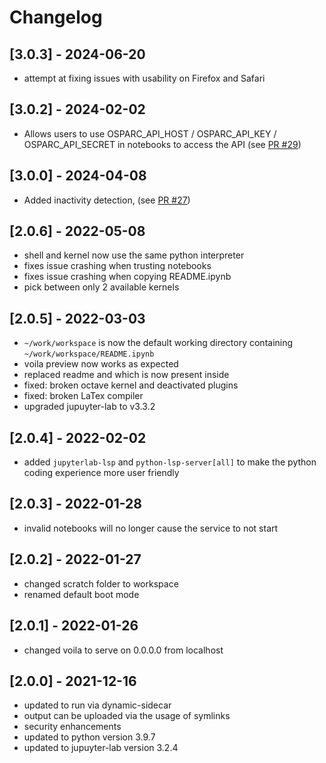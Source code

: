 # Changelog

## [3.0.3] - 2024-06-20
- attempt at fixing issues with usability on Firefox and Safari

## [3.0.2] - 2024-02-02
- Allows users to use OSPARC_API_HOST / OSPARC_API_KEY / OSPARC_API_SECRET in notebooks to access the API (see [PR #29](https://github.com/ITISFoundation/jupyter-math/pull/29))
  
## [3.0.0] - 2024-04-08
- Added inactivity detection, (see [PR #27](https://github.com/ITISFoundation/jupyter-math/pull/27))

## [2.0.6] - 2022-05-08
- shell and kernel now use the same python interpreter
- fixes issue crashing when trusting notebooks
- fixes issue crashing when copying README.ipynb
- pick between only 2 available kernels

## [2.0.5] - 2022-03-03
- `~/work/workspace` is now the default working directory containing `~/work/workspace/README.ipynb`
- voila preview now works as expected
- replaced readme and which is now present inside 
- fixed: broken octave kernel and deactivated plugins
- fixed: broken LaTex compiler
- upgraded jupuyter-lab to v3.3.2

## [2.0.4] - 2022-02-02
- added `jupyterlab-lsp` and `python-lsp-server[all]` to make the python coding experience more user friendly

## [2.0.3] - 2022-01-28

- invalid notebooks will no longer cause the service to not start

## [2.0.2] - 2022-01-27

- changed scratch folder to workspace
- renamed default boot mode


## [2.0.1] - 2022-01-26

- changed voila to serve on 0.0.0.0 from localhost

## [2.0.0] - 2021-12-16

- updated to run via dynamic-sidecar
- output can be uploaded via the usage of symlinks
- security enhancements
- updated to python version 3.9.7
- updated to jupuyter-lab version 3.2.4
